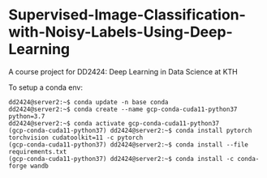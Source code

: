 # Supervised-Image-Classification-with-Noisy-Labels-Using-Deep-Learning
A course project for DD2424: Deep Learning in Data Science at KTH

To setup a conda env:
```console
dd2424@server2:~$ conda update -n base conda
dd2424@server2:~$ conda create --name gcp-conda-cuda11-python37 python=3.7
dd2424@server2:~$ conda activate gcp-conda-cuda11-python37
(gcp-conda-cuda11-python37) dd2424@server2:~$ conda install pytorch torchvision cudatoolkit=11 -c pytorch
(gcp-conda-cuda11-python37) dd2424@server2:~$ conda install --file requirements.txt
(gcp-conda-cuda11-python37) dd2424@server2:~$ conda install -c conda-forge wandb
```
